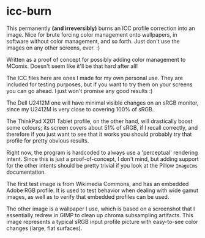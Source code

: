 # icc-burn

This permanently **(and irreversibly)** burns an ICC profile correction into
an image. Nice for brute forcing color management onto wallpapers, in software
without color management, and so forth. Just don't use the images on any other
screens, ever. :)

Written as a proof of concept for possibly adding color management to MComix.
Doesn't seem like it'll be that hard after all!


The ICC files here are ones I made for my own personal use. They are included
for testing purposes, but if you want to try them on your screens you can go
ahead. I just won't promise any good results :)

The Dell U2412M one will have minimal visible changes on an sRGB monitor,
since my U2412M is very close to covering 100% of sRGB.

The ThinkPad X201 Tablet profile, on the other hand, will drastically boost
some colours; its screen covers about 51% of sRGB, if I recall correctly,
and therefore if you just want to see that it works you should probably
try that profile for pretty obvious results.

Right now, the program is hardcoded to always use a 'perceptual' rendering
intent. Since this is just a proof-of-concept, I don't mind, but adding
support for the other intents should be pretty trivial if you look at the
Pillow `ImageCms` documentation.

The first test image is from Wikimedia Commons, and has an embedded Adobe
RGB profile. It is used to test behavior when dealing with wide gamut images,
as well as to verify that embedded profiles can be used.

The other image is a wallpaper I use, which is based on a screenshot that I
essentially redrew in GIMP to clean up chroma subsampling artifacts. This image
represents a typical sRGB input profile picture with easy-to-see color changes
(large, flat surfaces).
